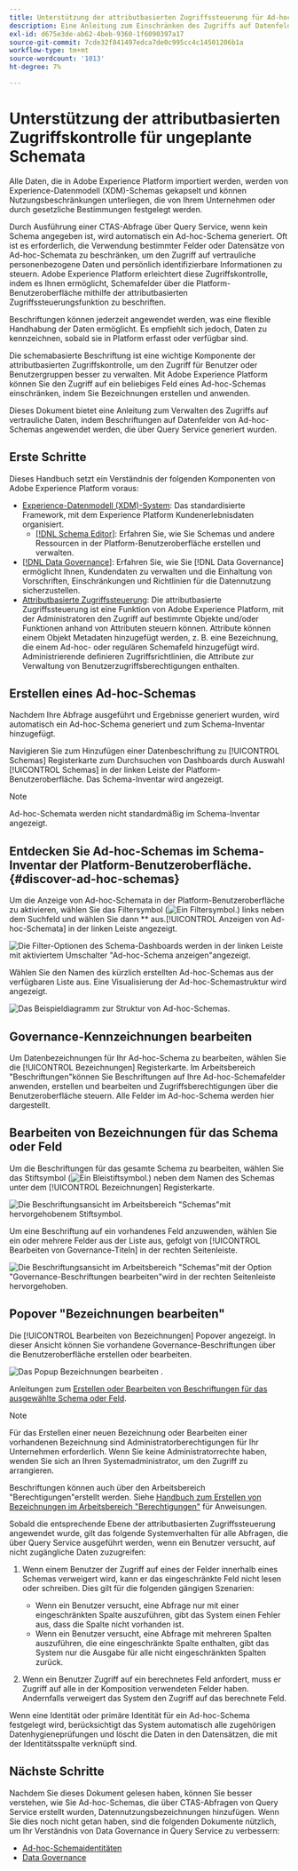 ```yaml
---
title: Unterstützung der attributbasierten Zugriffssteuerung für Ad-hoc-Schemas
description: Eine Anleitung zum Einschränken des Zugriffs auf Datenfelder in Ad-hoc-Schemata, die über Adobe Experience Platform Query Service generiert wurden.
exl-id: d675e3de-ab62-4beb-9360-1f6090397a17
source-git-commit: 7cde32f841497edca7de0c995cc4c14501206b1a
workflow-type: tm+mt
source-wordcount: '1013'
ht-degree: 7%

---
```


# Unterstützung der attributbasierten Zugriffskontrolle für ungeplante Schemata

Alle Daten, die in Adobe Experience Platform importiert werden, werden von Experience-Datenmodell (XDM)-Schemas gekapselt und können Nutzungsbeschränkungen unterliegen, die von Ihrem Unternehmen oder durch gesetzliche Bestimmungen festgelegt werden.

Durch Ausführung einer CTAS-Abfrage über Query Service, wenn kein Schema angegeben ist, wird automatisch ein Ad-hoc-Schema generiert. Oft ist es erforderlich, die Verwendung bestimmter Felder oder Datensätze von Ad-hoc-Schemata zu beschränken, um den Zugriff auf vertrauliche personenbezogene Daten und persönlich identifizierbare Informationen zu steuern. Adobe Experience Platform erleichtert diese Zugriffskontrolle, indem es Ihnen ermöglicht, Schemafelder über die Platform-Benutzeroberfläche mithilfe der attributbasierten Zugriffssteuerungsfunktion zu beschriften.

Beschriftungen können jederzeit angewendet werden, was eine flexible Handhabung der Daten ermöglicht. Es empfiehlt sich jedoch, Daten zu kennzeichnen, sobald sie in Platform erfasst oder verfügbar sind.

Die schemabasierte Beschriftung ist eine wichtige Komponente der attributbasierten Zugriffskontrolle, um den Zugriff für Benutzer oder Benutzergruppen besser zu verwalten. Mit Adobe Experience Platform können Sie den Zugriff auf ein beliebiges Feld eines Ad-hoc-Schemas einschränken, indem Sie Bezeichnungen erstellen und anwenden.

Dieses Dokument bietet eine Anleitung zum Verwalten des Zugriffs auf vertrauliche Daten, indem Beschriftungen auf Datenfelder von Ad-hoc-Schemas angewendet werden, die über Query Service generiert wurden.

## Erste Schritte

Dieses Handbuch setzt ein Verständnis der folgenden Komponenten von Adobe Experience Platform voraus:

* [Experience-Datenmodell (XDM)-System](../../xdm/home.md): Das standardisierte Framework, mit dem Experience Platform Kundenerlebnisdaten organisiert.
   * [[!DNL Schema Editor]](../../xdm/ui/overview.md): Erfahren Sie, wie Sie Schemas und andere Ressourcen in der Platform-Benutzeroberfläche erstellen und verwalten.
* [[!DNL Data Governance]](../../data-governance/home.md): Erfahren Sie, wie Sie [!DNL Data Governance] ermöglicht Ihnen, Kundendaten zu verwalten und die Einhaltung von Vorschriften, Einschränkungen und Richtlinien für die Datennutzung sicherzustellen.
* [Attributbasierte Zugriffssteuerung](../../access-control/abac/overview.md): Die attributbasierte Zugriffssteuerung ist eine Funktion von Adobe Experience Platform, mit der Administratoren den Zugriff auf bestimmte Objekte und/oder Funktionen anhand von Attributen steuern können. Attribute können einem Objekt Metadaten hinzugefügt werden, z. B. eine Bezeichnung, die einem Ad-hoc- oder regulären Schemafeld hinzugefügt wird. Administrierende definieren Zugriffsrichtlinien, die Attribute zur Verwaltung von Benutzerzugriffsberechtigungen enthalten.

## Erstellen eines Ad-hoc-Schemas

Nachdem Ihre Abfrage ausgeführt und Ergebnisse generiert wurden, wird automatisch ein Ad-hoc-Schema generiert und zum Schema-Inventar hinzugefügt.

Navigieren Sie zum Hinzufügen einer Datenbeschriftung zu [!UICONTROL Schemas] Registerkarte zum Durchsuchen von Dashboards durch Auswahl [!UICONTROL Schemas] in der linken Leiste der Platform-Benutzeroberfläche. Das Schema-Inventar wird angezeigt.

>[!NOTE]
>
>Ad-hoc-Schemata werden nicht standardmäßig im Schema-Inventar angezeigt.

## Entdecken Sie Ad-hoc-Schemas im Schema-Inventar der Platform-Benutzeroberfläche. {#discover-ad-hoc-schemas}

Um die Anzeige von Ad-hoc-Schemata in der Platform-Benutzeroberfläche zu aktivieren, wählen Sie das Filtersymbol (![Ein Filtersymbol.](../images/data-governance/filter.png)) links neben dem Suchfeld und wählen Sie dann ** aus.[!UICONTROL Anzeigen von Ad-hoc-Schemata] in der linken Leiste angezeigt.

![Die Filter-Optionen des Schema-Dashboards werden in der linken Leiste mit aktiviertem Umschalter &quot;Ad-hoc-Schema anzeigen&quot;angezeigt.](../images/data-governance/adhoc-schema-toggle.png)

Wählen Sie den Namen des kürzlich erstellten Ad-hoc-Schemas aus der verfügbaren Liste aus. Eine Visualisierung der Ad-hoc-Schemastruktur wird angezeigt.

![Das Beispieldiagramm zur Struktur von Ad-hoc-Schemas.](../images/data-governance/adhoc-schema-structure-diagram.png)

## Governance-Kennzeichnungen bearbeiten

Um Datenbezeichnungen für Ihr Ad-hoc-Schema zu bearbeiten, wählen Sie die [!UICONTROL Bezeichnungen] Registerkarte. Im Arbeitsbereich &quot;Beschriftungen&quot;können Sie Beschriftungen auf Ihre Ad-hoc-Schemafelder anwenden, erstellen und bearbeiten und Zugriffsberechtigungen über die Benutzeroberfläche steuern. Alle Felder im Ad-hoc-Schema werden hier dargestellt.

## Bearbeiten von Bezeichnungen für das Schema oder Feld

Um die Beschriftungen für das gesamte Schema zu bearbeiten, wählen Sie das Stiftsymbol (![Ein Bleistiftsymbol.](../images/data-governance/edit-icon.png)) neben dem Namen des Schemas unter dem [!UICONTROL Bezeichnungen] Registerkarte.

![Die Beschriftungsansicht im Arbeitsbereich &quot;Schemas&quot;mit hervorgehobenem Stiftsymbol.](../images/data-governance/edit-entire-schema-labels.png)

Um eine Beschriftung auf ein vorhandenes Feld anzuwenden, wählen Sie ein oder mehrere Felder aus der Liste aus, gefolgt von [!UICONTROL Bearbeiten von Governance-Titeln] in der rechten Seitenleiste.

![Die Beschriftungsansicht im Arbeitsbereich &quot;Schemas&quot;mit der Option &quot;Governance-Beschriftungen bearbeiten&quot;wird in der rechten Seitenleiste hervorgehoben.](../images/data-governance/edit-governance-labels.png)

## Popover &quot;Bezeichnungen bearbeiten&quot;

Die [!UICONTROL Bearbeiten von Bezeichnungen] Popover angezeigt. In dieser Ansicht können Sie vorhandene Governance-Beschriftungen über die Benutzeroberfläche erstellen oder bearbeiten.

![Das Popup Bezeichnungen bearbeiten .](../images/data-governance/edit-labels-popover.png)

Anleitungen zum [Erstellen oder Bearbeiten von Beschriftungen für das ausgewählte Schema oder Feld](../../xdm/tutorials/labels.md#edit-the-labels-for-the-schema-or-field).

>[!NOTE]
>
>Für das Erstellen einer neuen Bezeichnung oder Bearbeiten einer vorhandenen Bezeichnung sind Administratorberechtigungen für Ihr Unternehmen erforderlich. Wenn Sie keine Administratorrechte haben, wenden Sie sich an Ihren Systemadministrator, um den Zugriff zu arrangieren.

Beschriftungen können auch über den Arbeitsbereich &quot;Berechtigungen&quot;erstellt werden. Siehe [Handbuch zum Erstellen von Bezeichnungen im Arbeitsbereich &quot;Berechtigungen&quot;](../../access-control/abac/ui/labels.md) für Anweisungen.

Sobald die entsprechende Ebene der attributbasierten Zugriffssteuerung angewendet wurde, gilt das folgende Systemverhalten für alle Abfragen, die über Query Service ausgeführt werden, wenn ein Benutzer versucht, auf nicht zugängliche Daten zuzugreifen:

1. Wenn einem Benutzer der Zugriff auf eines der Felder innerhalb eines Schemas verweigert wird, kann er das eingeschränkte Feld nicht lesen oder schreiben. Dies gilt für die folgenden gängigen Szenarien:

   * Wenn ein Benutzer versucht, eine Abfrage nur mit einer eingeschränkten Spalte auszuführen, gibt das System einen Fehler aus, dass die Spalte nicht vorhanden ist.
   * Wenn ein Benutzer versucht, eine Abfrage mit mehreren Spalten auszuführen, die eine eingeschränkte Spalte enthalten, gibt das System nur die Ausgabe für alle nicht eingeschränkten Spalten zurück.

1. Wenn ein Benutzer Zugriff auf ein berechnetes Feld anfordert, muss er Zugriff auf alle in der Komposition verwendeten Felder haben. Andernfalls verweigert das System den Zugriff auf das berechnete Feld.

Wenn eine Identität oder primäre Identität für ein Ad-hoc-Schema festgelegt wird, berücksichtigt das System automatisch alle zugehörigen Datenhygieneprüfungen und löscht die Daten in den Datensätzen, die mit der Identitätsspalte verknüpft sind.

## Nächste Schritte

Nachdem Sie dieses Dokument gelesen haben, können Sie besser verstehen, wie Sie Ad-hoc-Schemas, die über CTAS-Abfragen von Query Service erstellt wurden, Datennutzungsbezeichnungen hinzufügen. Wenn Sie dies noch nicht getan haben, sind die folgenden Dokumente nützlich, um Ihr Verständnis von Data Governance in Query Service zu verbessern:

* [Ad-hoc-Schemaidentitäten](./ad-hoc-schema-identities.md)
* [Data Governance](../../data-governance/home.md)
